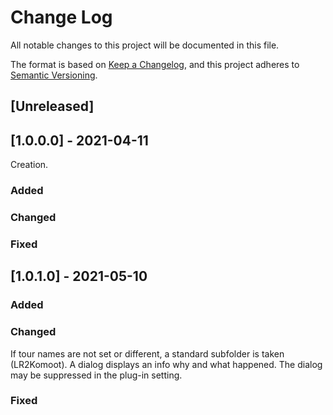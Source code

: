 # Change Log
All notable changes to this project will be documented in this file.

The format is based on [Keep a Changelog](https://keepachangelog.com/en/1.0.0/),
and this project adheres to [Semantic Versioning](https://semver.org/spec/v2.0.0.html).

## [Unreleased]

## [1.0.0.0] - 2021-04-11

Creation.

### Added
### Changed
### Fixed

## [1.0.1.0] - 2021-05-10

### Added
### Changed
If tour names are not set or different, a standard subfolder is taken (LR2Komoot).
A dialog displays an info why and what happened. The dialog may be suppressed in
the plug-in setting.

### Fixed
